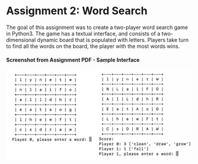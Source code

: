 <h1>Assignment 2: Word Search</h1>
The goal of this assignment was to create a two-player word search game in Python3. The game has a textual interface, and consists of a two-dimensional dynamic board that is populated with letters. Players take turn to find all the words on the board, the player with the most words wins.
<h4>Screenshot from Assignment PDF - Sample Interface</h4>
<img src = SS2.PNG>
